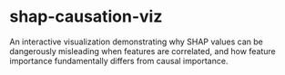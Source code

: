 # shap-causation-viz
An interactive visualization demonstrating why SHAP values can be dangerously misleading when features are correlated, and how feature importance fundamentally differs from causal importance.
